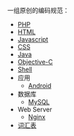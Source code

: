一组原创的编码规范：
* [PHP](https://github.com/iwind/coding-styles/wiki/PHP)
* [HTML](https://github.com/iwind/coding-styles/wiki/HTML)
* [Javascript](https://github.com/iwind/coding-styles/wiki/Javascript)
* [CSS](https://github.com/iwind/coding-styles/wiki/CSS)
* [Java](https://github.com/iwind/coding-styles/wiki/Java)
* [Objective-C](https://github.com/iwind/coding-styles/wiki/Objective-C)
* [Shell](https://github.com/iwind/coding-styles/wiki/Shell)
* 应用
  * [Android](https://github.com/iwind/coding-styles/wiki/Android)
* 数据库
  * [MySQL](https://github.com/iwind/coding-styles/wiki/MySQL)
* Web Server
  * [Nginx](https://github.com/iwind/coding-styles/wiki/Nginx)
* [词汇表](https://github.com/iwind/coding-styles/wiki/词汇表)

